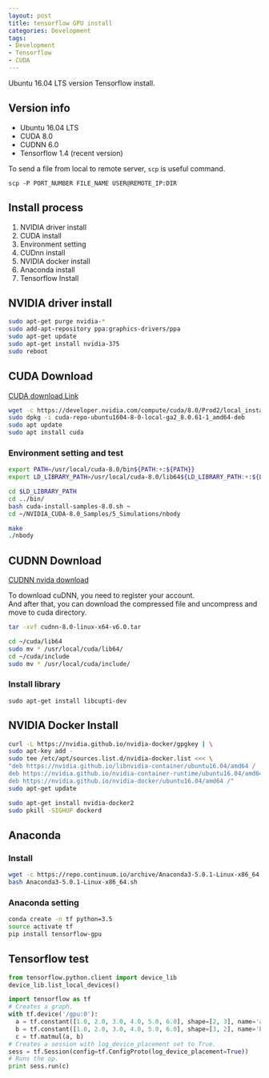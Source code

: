 ```yaml
---
layout: post
title: tensorflow GPU install
categories: Development
tags:
- Development
- Tensorflow
- CUDA
---
```




Ubuntu 16.04 LTS version Tensorflow install.



<!--more-->



## Version info

- Ubuntu 16.04 LTS
- CUDA 8.0
- CUDNN 6.0
- Tensorflow 1.4 (recent version)



To send a file from local to remote server, `scp` is useful command.

`scp -P PORT_NUMBER FILE_NAME USER@REMOTE_IP:DIR`



## Install process





1. NVIDIA driver install
2. CUDA install
3. Environment setting
4. CUDnn install
5. NVIDIA docker install
6. Anaconda install
7. Tensorflow Install





## NVIDIA driver install

```bash
sudo apt-get purge nvidia-*
sudo add-apt-repository ppa:graphics-drivers/ppa
sudo apt-get update
sudo apt-get install nvidia-375
sudo reboot
```





## CUDA Download

[CUDA download Link](https://developer.nvidia.com/cuda-downloads)



```bash
wget -c https://developer.nvidia.com/compute/cuda/8.0/Prod2/local_installers/cuda-repo-ubuntu1604-8-0-local-ga2_8.0.61-1_amd64-deb
sudo dpkg -i cuda-repo-ubuntu1604-8-0-local-ga2_8.0.61-1_amd64-deb
sudo apt update
sudo apt install cuda
```



### Environment setting and test

```bash
export PATH=/usr/local/cuda-8.0/bin${PATH:+:${PATH}}
export LD_LIBRARY_PATH=/usr/local/cuda-8.0/lib64${LD_LIBRARY_PATH:+:${LD_LIBRARY_PATH}}

cd $LD_LIBRARY_PATH
cd ../bin/
bash cuda-install-samples-8.0.sh ~
cd ~/NVIDIA_CUDA-8.0_Samples/5_Simulations/nbody

make
./nbody
```



## CUDNN Download

[CUDNN nvida download](https://developer.nvidia.com/cudnn)

To download cuDNN, you need to register your account.  
And after that, you can download the compressed file and uncompress and move to cuda directory.



```bash
tar -xvf cudnn-8.0-linux-x64-v6.0.tar

cd ~/cuda/lib64
sudo mv * /usr/local/cuda/lib64/
cd ~/cuda/include
sudo mv * /usr/local/cuda/include/
```



### Install library

`sudo apt-get install libcupti-dev`





## NVIDIA Docker Install

```bash
curl -L https://nvidia.github.io/nvidia-docker/gpgkey | \
sudo apt-key add -
sudo tee /etc/apt/sources.list.d/nvidia-docker.list <<< \
"deb https://nvidia.github.io/libnvidia-container/ubuntu16.04/amd64 /
deb https://nvidia.github.io/nvidia-container-runtime/ubuntu16.04/amd64 /
deb https://nvidia.github.io/nvidia-docker/ubuntu16.04/amd64 /"
sudo apt-get update
```



```Bash
sudo apt-get install nvidia-docker2
sudo pkill -SIGHUP dockerd
```



## Anaconda

### Install

```bash
wget -c https://repo.continuum.io/archive/Anaconda3-5.0.1-Linux-x86_64.sh
bash Anaconda3-5.0.1-Linux-x86_64.sh
```



### Anaconda setting

```bash
conda create -n tf python=3.5
source activate tf
pip install tensorflow-gpu
```



## Tensorflow test

```python
from tensorflow.python.client import device_lib
device_lib.list_local_devices()
```





```python
import tensorflow as tf
# Creates a graph.
with tf.device('/gpu:0'):
  a = tf.constant([1.0, 2.0, 3.0, 4.0, 5.0, 6.0], shape=[2, 3], name='a')
  b = tf.constant([1.0, 2.0, 3.0, 4.0, 5.0, 6.0], shape=[3, 2], name='b')
  c = tf.matmul(a, b)
# Creates a session with log_device_placement set to True.
sess = tf.Session(config=tf.ConfigProto(log_device_placement=True))
# Runs the op.
print sess.run(c)
```

